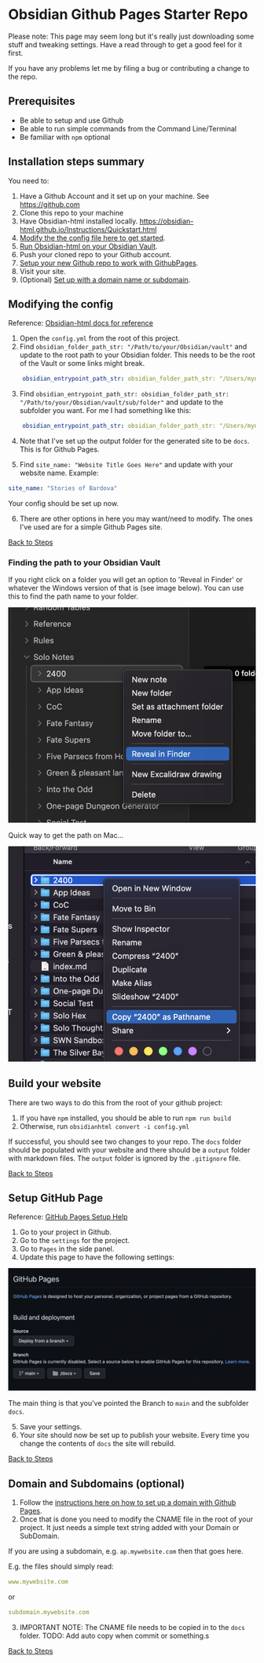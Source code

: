 # Obsidian Github Pages Starter Repo

Please note: This page may seem long but it's really just downloading some stuff and tweaking settings. Have a read through to get a good feel for it first.

If you have any problems let me by filing a bug or contributing a change to the repo.

## Prerequisites

- Be able to setup and use Github
- Be able to run simple commands from the Command Line/Terminal
- Be familiar with `npm` optional

## Installation steps summary

You need to:

1. Have a Github Account and it set up on your machine. See https://github.com
2. Clone this repo to your machine
3. Have Obsidian-html installed locally. https://obsidian-html.github.io/Instructions/Quickstart.html
4. [Modify the the config file here to get started](#modifying-the-config).
5. [Run Obsidian-html on your Obsidian Vault](#build-your-website).
6. Push your cloned repo to your Github account.
7. [Setup your new Github repo to work with GithubPages](#setup-github-page).
8. Visit your site.
9. (Optional) [Set up with a domain name or subdomain](#domain-and-subdomains-optional).

## Modifying the config

Reference: [Obsidian-html docs for reference](https://obsidian-html.github.io/Configurations/Configuration%20Options.html#!obsidian_folder_path_str)

1. Open the `config.yml` from the root of this project.
2. Find `obsidian_folder_path_str: "/Path/to/your/Obsidian/vault"` and update to the root path to your Obsidian folder. This needs to be the root of the Vault or some links might break.

```yaml
    obsidian_entrypoint_path_str: obsidian_folder_path_str: "/Users/myname/Documents/Obsidian Vaults/Solo"
```

3. Find `obsidian_entrypoint_path_str: obsidian_folder_path_str: "/Path/to/your/Obsidian/vault/sub/folder"` and update to the subfolder you want. For me I had something like this:

```yaml
    obsidian_entrypoint_path_str: obsidian_folder_path_str: "/Users/myname/Documents/Obsidian Vaults/Solo/Solo Notes"
```

4. Note that I've set up the output folder for the generated site to be `docs`. This is for Github Pages.

5. Find `site_name: "Website Title Goes Here"` and update with your website name. Example:

```yaml
site_name: "Stories of Bardova"
```

Your config should be set up now.

6. There are other options in here you may want/need to modify. The ones I've used are for a simple Github Pages site.

[Back to Steps](#installation-steps-summary)

### Finding the path to your Obsidian Vault

If you right click on a folder you will get an option to 'Reveal in Finder' or whatever the Windows version of that is (see image below). You can use this to find the path name to your folder.

![Image of sub-menu in obsidian with option to open in File Explorer](find-file-path.png)

Quick way to get the path on Mac...

![Image of using the ALT key on mac in Finder to get the Path name](using-alt-in-finder-to-get-path.png)

## Build your website

There are two ways to do this from the root of your github project:

1. If you have `npm` installed, you should be able to run `npm run build`
2. Otherwise, run `obsidianhtml convert -i config.yml`

If successful, you should see two changes to your repo. The `docs` folder should be populated with your website and there should be a `output` folder with markdown files. The `output` folder is ignored by the `.gitignore` file.

[Back to Steps](#installation-steps-summary)

## Setup GitHub Page

Reference: [GitHub Pages Setup Help](https://docs.github.com/en/pages/getting-started-with-github-pages/creating-a-github-pages-site)

1. Go to your project in Github.
2. Go to the `settings` for the project.
3. Go to `Pages` in the side panel.
4. Update this page to have the following settings:

![Image of GitHub Pages Settings](ghpages-settings.png)

The main thing is that you've pointed the Branch to `main` and the subfolder `docs`.

5. Save your settings.
6. Your site should now be set up to publish your website. Every time you change the contents of `docs` the site will rebuild.

[Back to Steps](#installation-steps-summary)

## Domain and Subdomains (optional)

1. Follow the [instructions here on how to set up a domain with Github Pages](https://docs.github.com/en/pages/configuring-a-custom-domain-for-your-github-pages-site/about-custom-domains-and-github-pages).
2. Once that is done you need to modify the CNAME file in the root of your project. It just needs a simple text string added with your Domain or SubDomain.

If you are using a subdomain, e.g. `ap.mywebsite.com` then that goes here.

E.g. the files should simply read:

```yaml
www.mywebsite.com
```

or

```yaml
subdomain.mywebsite.com
```

3. IMPORTANT NOTE: The CNAME file needs to be copied in to the `docs` folder. TODO: Add auto copy when commit or something.s

[Back to Steps](#installation-steps-summary)
